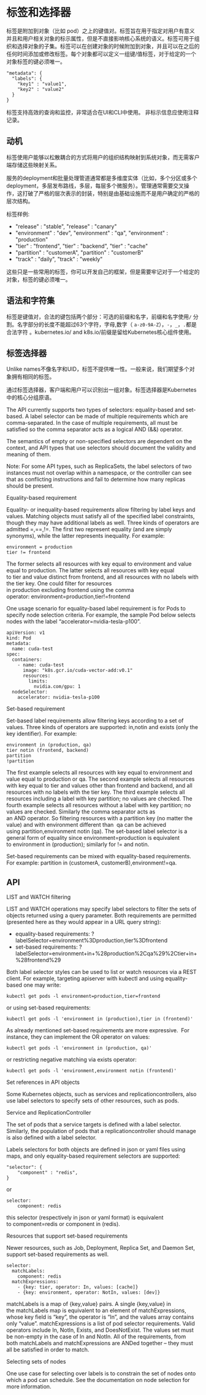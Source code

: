 # 标签和选择器

标签是附加到对象（比如 pod）之上的键值对。标签旨在用于指定对用户有意义并且和用户相关对象的标示属性，但是不直接影响核心系统的语义。标签可用于组织和选择对象的子集。标签可以在创建对象的时候附加到对象，并且可以在之后的任何时间添加或修改标签。每个对象都可以定义一组键/值标签，对于给定的一个对象标签的键必须唯一。

    "metadata": {
      "labels": {
        "key1" : "value1",
        "key2" : "value2"
      }
    }

标签支持高效的查询和监控，非常适合在UI和CLI中使用。 非标示信息应使用注释记录。

## 动机

标签使用户能够以松散耦合的方式将用户的组织结构映射到系统对象，而无需客户端存储这些映射关系。

服务的deployment和批量处理管道通常都是多维度实体（比如，多个分区或多个deployment，多层发布路线，多层，每层多个微服务）。管理通常需要交叉操作，这打破了严格的层次表示的封装，特别是由基础设施而不是用户确定的严格的层次结构。

标签样例:

- "release" : "stable", "release" : "canary"
- "environment" : "dev", "environment" : "qa", "environment" : "production"
- "tier" : "frontend", "tier" : "backend", "tier" : "cache"
- "partition" : "customerA", "partition" : "customerB"
- "track" : "daily", "track" : "weekly"

这些只是一些常用的标签，你可以开发自己的框架，但是需要牢记对于一个给定的对象，标签的键必须唯一。



## 语法和字符集

标签是键值对，合法的键包括两个部分：可选的前缀和名字，前缀和名字使用`/` 分割。名字部分的长度不能超过63个字符，字母,数字（ `a-z0-9A-Z`），`-`，`_`，`.`都是合法字符 。kubernetes.io/ and k8s.io/前缀是留给Kubernetes核心组件使用。



## 标签选择器

Unlike names不像名字和UID，标签不提供唯一性。一般来说，我们期望多个对象拥有相同的标签。

通过标签选择器，客户端和用户可以识别出一组对象。标签选择器是Kubernetes中的核心分组原语。

The API currently supports two types of selectors: equality-based and set-based. A label selector can be made of multiple requirements which are comma-separated. In the case of multiple requirements, all must be satisfied so the comma separator acts as a logical AND (&&) operator.

The semantics of empty or non-specified selectors are dependent on the context, and API types that use selectors should document the validity and meaning of them.

Note: For some API types, such as ReplicaSets, the label selectors of two instances must not overlap within a namespace, or the controller can see that as conflicting instructions and fail to determine how many replicas should be present.

Equality-based requirement

Equality- or inequality-based requirements allow filtering by label keys and values. Matching objects must satisfy all of the specified label constraints, though they may have additional labels as well. Three kinds of operators are admitted =,==,!=. The first two represent equality (and are simply synonyms), while the latter represents inequality. For example:

    environment = production
    tier != frontend

The former selects all resources with key equal to environment and value equal to production. The latter selects all resources with key equal to tier and value distinct from frontend, and all resources with no labels with the tier key. One could filter for resources in production excluding frontend using the comma operator: environment=production,tier!=frontend

One usage scenario for equality-based label requirement is for Pods to specify node selection criteria. For example, the sample Pod below selects nodes with the label “accelerator=nvidia-tesla-p100”.

    apiVersion: v1
    kind: Pod
    metadata:
      name: cuda-test
    spec:
      containers:
        - name: cuda-test
          image: "k8s.gcr.io/cuda-vector-add:v0.1"
          resources:
            limits:
              nvidia.com/gpu: 1
      nodeSelector:
        accelerator: nvidia-tesla-p100

Set-based requirement

Set-based label requirements allow filtering keys according to a set of values. Three kinds of operators are supported: in,notin and exists (only the key identifier). For example:

    environment in (production, qa)
    tier notin (frontend, backend)
    partition
    !partition

The first example selects all resources with key equal to environment and value equal to production or qa. The second example selects all resources with key equal to tier and values other than frontend and backend, and all resources with no labels with the tier key. The third example selects all resources including a label with key partition; no values are checked. The fourth example selects all resources without a label with key partition; no values are checked. Similarly the comma separator acts as an AND operator. So filtering resources with a partition key (no matter the value) and with environment different than  qa can be achieved using partition,environment notin (qa). The set-based label selector is a general form of equality since environment=production is equivalent to environment in (production); similarly for != and notin.

Set-based requirements can be mixed with equality-based requirements. For example: partition in (customerA, customerB),environment!=qa.

## API

LIST and WATCH filtering

LIST and WATCH operations may specify label selectors to filter the sets of objects returned using a query parameter. Both requirements are permitted (presented here as they would appear in a URL query string):

- equality-based requirements: ?labelSelector=environment%3Dproduction,tier%3Dfrontend
- set-based requirements: ?labelSelector=environment+in+%28production%2Cqa%29%2Ctier+in+%28frontend%29

Both label selector styles can be used to list or watch resources via a REST client. For example, targeting apiserver with kubectl and using equality-based one may write:

    kubectl get pods -l environment=production,tier=frontend

or using set-based requirements:

    kubectl get pods -l 'environment in (production),tier in (frontend)'

As already mentioned set-based requirements are more expressive.  For instance, they can implement the OR operator on values:

    kubectl get pods -l 'environment in (production, qa)'

or restricting negative matching via exists operator:

    kubectl get pods -l 'environment,environment notin (frontend)'

Set references in API objects

Some Kubernetes objects, such as services and replicationcontrollers, also use label selectors to specify sets of other resources, such as pods.

Service and ReplicationController

The set of pods that a service targets is defined with a label selector. Similarly, the population of pods that a replicationcontroller should manage is also defined with a label selector.

Labels selectors for both objects are defined in json or yaml files using maps, and only equality-based requirement selectors are supported:

    "selector": {
        "component" : "redis",
    }

or

    selector:
        component: redis

this selector (respectively in json or yaml format) is equivalent to component=redis or component in (redis).

Resources that support set-based requirements

Newer resources, such as Job, Deployment, Replica Set, and Daemon Set, support set-based requirements as well.

    selector:
      matchLabels:
        component: redis
      matchExpressions:
        - {key: tier, operator: In, values: [cache]}
        - {key: environment, operator: NotIn, values: [dev]}

matchLabels is a map of {key,value} pairs. A single {key,value} in the matchLabels map is equivalent to an element of matchExpressions, whose key field is “key”, the operator is “In”, and the values array contains only “value”. matchExpressions is a list of pod selector requirements. Valid operators include In, NotIn, Exists, and DoesNotExist. The values set must be non-empty in the case of In and NotIn. All of the requirements, from both matchLabels and matchExpressions are ANDed together – they must all be satisfied in order to match.

Selecting sets of nodes

One use case for selecting over labels is to constrain the set of nodes onto which a pod can schedule. See the documentation on node selection for more information.
